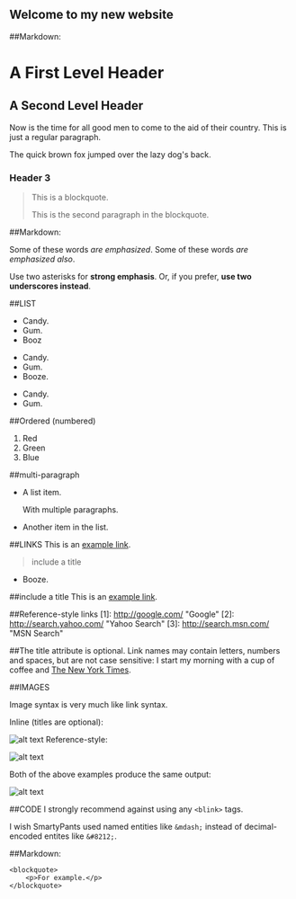## Welcome to my new website






##Markdown:


A First Level Header
====================

A Second Level Header
---------------------

Now is the time for all good men to come to
the aid of their country. This is just a
regular paragraph.

The quick brown fox jumped over the lazy
dog's back.

### Header 3

> This is a blockquote.
> 
> This is the second paragraph in the blockquote.


##Markdown:

Some of these words *are emphasized*.
Some of these words _are emphasized also_.

Use two asterisks for **strong emphasis**.
Or, if you prefer, __use two underscores instead__.


##LIST
*   Candy.
*   Gum.
*   Booz
+   Candy.
+   Gum.
+   Booze.
-   Candy.
-   Gum.


##Ordered (numbered)
1.  Red
2.  Green
3.  Blue


##multi-paragraph

*   A list item.

    With multiple paragraphs.

*   Another item in the list.


##LINKS
This is an [example link](http://example.com/).
> include a title 
 




-   Booze.



##include a title
This is an [example link](http://example.com/ "With a Title").



##Reference-style links 
[1]: http://google.com/        "Google"
[2]: http://search.yahoo.com/  "Yahoo Search"
[3]: http://search.msn.com/    "MSN Search"



##The title attribute is optional. Link names may contain letters, numbers and spaces, but are not case sensitive:
I start my morning with a cup of coffee and
[The New York Times][NY Times].

[ny times]: http://www.nytimes.com/



##IMAGES

Image syntax is very much like link syntax.

Inline (titles are optional):

![alt text](/path/to/img.jpg "Title")
Reference-style:

![alt text][id]

[id]: /path/to/img.jpg "Title"
Both of the above examples produce the same output:

<img src="/path/to/img.jpg" alt="alt text" title="Title" />



##CODE
I strongly recommend against using any `<blink>` tags.

I wish SmartyPants used named entities like `&mdash;`
instead of decimal-encoded entites like `&#8212;`.


##Markdown:

    <blockquote>
        <p>For example.</p>
    </blockquote>
